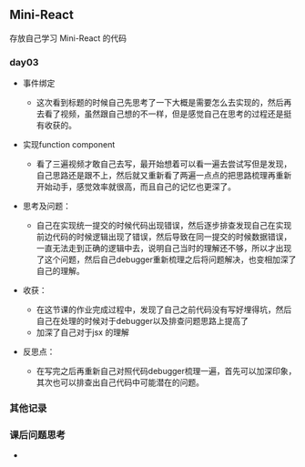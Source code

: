 ##  Mini-React

 存放自己学习 Mini-React 的代码

 ### day03
- 事件绑定
	- 这次看到标题的时候自己先思考了一下大概是需要怎么去实现的，然后再去看了视频，虽然跟自己想的不一样，但是感觉自己在思考的过程还是挺有收获的。
- 实现function component
	- 看了三遍视频才敢自己去写，最开始想着可以看一遍去尝试写但是发现，自己思路还是跟不上，然后就又重新看了两遍一点点的把思路梳理再重新开始动手，感觉效率就很高，而且自己的记忆也更深了。

- 思考及问题：
	- 自己在实现统一提交的时候代码出现错误，然后逐步排查发现自己在实现前边代码的时候逻辑出现了错误，然后导致在同一提交的时候数据错误，一直无法走到正确的逻辑中去，说明自己当时的理解还不够，所以才出现了这个问题，然后自己debugger重新梳理之后将问题解决，也变相加深了自己的理解。
- 收获：
	- 在这节课的作业完成过程中，发现了自己之前代码没有写好埋得坑，然后自己在处理的时候对于debugger以及排查问题思路上提高了
	- 加深了自己对于jsx 的理解
- 反思点：
	- 在写完之后再重新自己对照代码debugger梳理一遍，首先可以加深印象，其次也可以排查出自己代码中可能潜在的问题。

### 其他记录
###  课后问题思考
- 